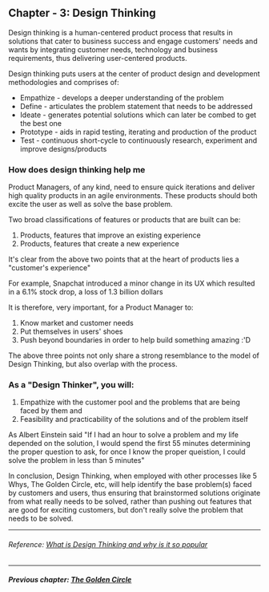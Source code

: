 ## Chapter - 3: Design Thinking
Design thinking is a human-centered product process that results in solutions that cater to business success and engage customers' needs and wants by integrating customer needs, technology and business requirements, thus delivering user-centered products. 

Design thinking puts users at the center of product design and development methodologies and comprises of:

* Empathize - develops a deeper understanding of the problem
* Define - articulates the problem statement that needs to be addressed 
* Ideate - generates potential solutions which can later be combed to get the best one
* Prototype - aids in rapid testing, iterating and production of the product 
* Test - continuous short-cycle to continuously research, experiment and improve designs/products

### How does design thinking help me

Product Managers, of any kind, need to ensure quick iterations and deliver high quality products in an agile environments. These products should both excite the user as well as solve the base problem. 

Two broad classifications of features or products that are built can be: 

1. Products, features that improve an existing experience 
2. Products, features that create a new experience 

It's clear from the above two points that at the heart of products lies a "customer's experience" 

For example, Snapchat introduced a minor change in its UX which resulted in a 6.1% stock drop, a loss of 1.3 billion dollars

It is therefore, very important, for a Product Manager to:

1. Know market and customer needs
2. Put themselves in users' shoes 
3. Push beyond boundaries in order to help build something amazing :'D 

The above three points not only share a strong resemblance to the model of Design Thinking, but also overlap with the process. 

### As a "Design Thinker", you will:

1. Empathize with the customer pool and the problems that are being faced by them
and
2. Feasibility and practicability of the solutions and of the problem itself 

As Albert Einstein said "If I had an hour to solve a problem and my life depended on the solution, I would spend the first 55 minutes determining the proper question to ask, for once I know the proper queistion, I could solve the problem in less than 5 minutes" 

In conclusion, Design Thinking, when employed with other processes like 5 Whys, The Golden Circle, etc, will help identify the base problem(s) faced by customers and users, thus ensuring that brainstormed solutions originate from what really needs to be solved, rather than pushing out features that are good for exciting customers, but don't really solve the problem that needs to be solved. 

<hr/>

###### Reference: [What is Design Thinking and why is it so popular](https://www.interaction-design.org/literature/article/what-is-design-thinking-and-why-is-it-so-popular)

<hr/>

##### Previous chapter: [The Golden Circle](Ch2.md)
